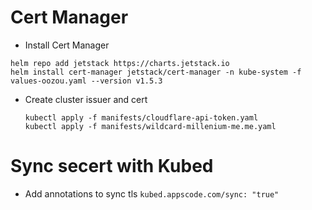 # Cert Manager

- Install Cert Manager

```shell
helm repo add jetstack https://charts.jetstack.io
helm install cert-manager jetstack/cert-manager -n kube-system -f values-oozou.yaml --version v1.5.3
```

- Create cluster issuer and cert
  ```shell
  kubectl apply -f manifests/cloudflare-api-token.yaml
  kubectl apply -f manifests/wildcard-millenium-me.me.yaml
  ```

# Sync secert with Kubed
- Add annotations to sync tls
  `kubed.appscode.com/sync: "true"`
